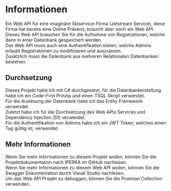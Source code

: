 # Informationen
Ein Web API für eine imaginäre Skiservice-Firma (Jetstream Service), diese Firma hat bereits eine Online Präsenz, braucht aber noch ein Web API.  
Dieses Web API brauchen Sie für die Aufnahme von Registrationen, welche dann in einer Datenbank gespeichert werden.  
Das Web API muss auch eine Authentifikation bieten, welche Admins erlaubt Registrationen zu modifizieren und auszulesen.  
Zusätzlich muss die Datenbank aus mehreren Relationalen Datenbanken bestehen.

## Durchsetzung

Dieses Projekt habe ich mit C# durchgesetzt, für die Datenbankerstellung habe ich ein Code-First Prinzip und einen TSQL Skript verwendet.  
Für die Auslesung der Datenbank habe ich das Entity Framework verwendet.  
Zuletzt habe ich für die Durchsetzung des Web APIs Services und Dependency Injection (DI) verwendet.  
Für die Authentifikation von Admins habe ich ein JWT Token, welches einen Tag gültig ist, verwendet.  

## Mehr Informationen

Wenn Sie mehr Informationen zu diesem Projekt wollen, können Sie die Projektdokumentation nach IPERKA im GitHub nachlesen.  
Wenn Sie mehr Informationen zu diesem Web API wollen, können Sie die Swagger Dokumentation durch Visual Studio nachlesen.  
Um das Web API Projekt zu debuggen, können Sie die Postman Collection verwenden.
